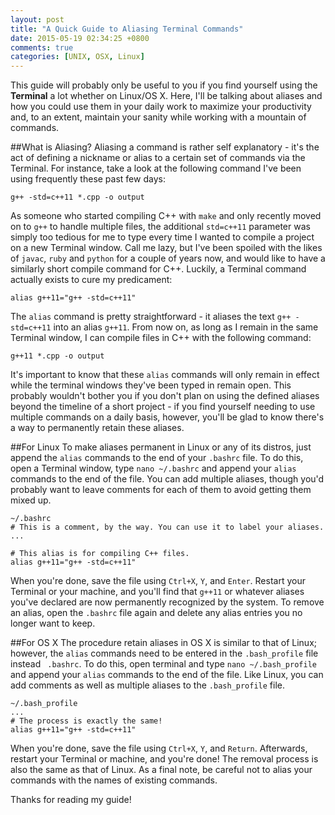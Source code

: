 ```yaml
---
layout: post
title: "A Quick Guide to Aliasing Terminal Commands"
date: 2015-05-19 02:34:25 +0800
comments: true
categories: [UNIX, OSX, Linux]
---
```

This guide will probably only be useful to you if you find yourself using the **Terminal** a lot whether on Linux/OS X. Here, I'll be talking about aliases and how you could use them in your daily work to maximize your productivity and, to an extent, maintain your sanity while working with a mountain of commands.
<!-- more -->
##What is Aliasing?
Aliasing a command is rather self explanatory - it's the act of defining a nickname or alias to a certain set of commands via the Terminal. For instance, take a look at the following command I've been using frequently these past few days:
```
g++ -std=c++11 *.cpp -o output
```
As someone who started compiling C++ with `make` and only recently moved on to `g++` to handle multiple files, the additional `std=c++11` parameter was simply too tedious for me to type every time I wanted to compile a project on a new Terminal window. Call me lazy, but I've been spoiled with the likes of `javac`, `ruby` and `python` for a couple of years now, and would like to have a similarly short compile command for C++. Luckily, a Terminal command actually exists to cure my predicament:
```
alias g++11="g++ -std=c++11"
```
The `alias` command is pretty straightforward - it aliases the text `g++ -std=c++11` into an alias `g++11`. From now on, as long as I remain in the same Terminal window, I can compile files in C++ with the following command:
```
g++11 *.cpp -o output
```
It's important to know that these `alias` commands will only remain in effect while the terminal windows they've been typed in remain open. This probably wouldn't bother you if you don't plan on using the defined aliases beyond the timeline of a short project - if you find yourself needing to use multiple commands on a daily basis, however, you'll be glad to know there's a way to permanently retain these aliases.

##For Linux
To make aliases permanent in Linux or any of its distros, just append the `alias` commands to the end of your `.bashrc` file. To do this, open a Terminal window, type `nano ~/.bashrc` and append your `alias` commands to the end of the file. You can add multiple aliases, though you'd probably want to leave comments for each of them to avoid getting them mixed up.
```
~/.bashrc
# This is a comment, by the way. You can use it to label your aliases.
...

# This alias is for compiling C++ files.
alias g++11="g++ -std=c++11"
```
When you're done, save the file using `Ctrl+X`, `Y`, and `Enter`. Restart your Terminal or your machine, and you'll find that `g++11` or whatever aliases you've declared are now permanently recognized by the system. To remove an alias, open the `.bashrc` file again and delete any alias entries you no longer want to keep.

##For OS X
The procedure retain aliases in OS X is similar to that of Linux; however, the `alias` commands need to be entered in the `.bash_profile` file instead ` .bashrc`. To do this, open terminal and type `nano ~/.bash_profile` and append your `alias` commands to the end of the file. Like Linux, you can add comments as well as multiple aliases to the `.bash_profile` file.
```
~/.bash_profile
...
# The process is exactly the same!
alias g++11="g++ -std=c++11"
```
When you're done, save the file using `Ctrl+X`, `Y`, and `Return`. Afterwards, restart your Terminal or machine, and you're done! The removal process is also the same as that of Linux. As a final note, be careful not to alias your commands with the names of existing commands.

Thanks for reading my guide!